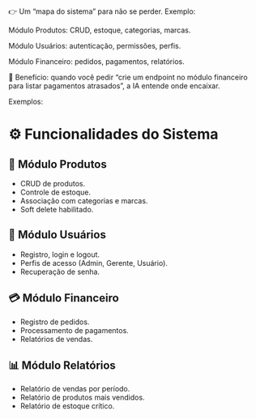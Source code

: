 👉 Um “mapa do sistema” para não se perder.
Exemplo:

Módulo Produtos: CRUD, estoque, categorias, marcas.

Módulo Usuários: autenticação, permissões, perfis.

Módulo Financeiro: pedidos, pagamentos, relatórios.

📌 Benefício: quando você pedir “crie um endpoint no módulo financeiro para listar pagamentos atrasados”, a IA entende onde encaixar.

Exemplos:
# ⚙️ Funcionalidades do Sistema

## 🛒 Módulo Produtos
- CRUD de produtos.
- Controle de estoque.
- Associação com categorias e marcas.
- Soft delete habilitado.

## 👤 Módulo Usuários
- Registro, login e logout.
- Perfis de acesso (Admin, Gerente, Usuário).
- Recuperação de senha.

## 💳 Módulo Financeiro
- Registro de pedidos.
- Processamento de pagamentos.
- Relatórios de vendas.

## 📊 Módulo Relatórios
- Relatório de vendas por período.
- Relatório de produtos mais vendidos.
- Relatório de estoque crítico.
